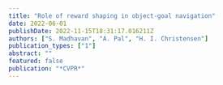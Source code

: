 ```yaml
---
title: "Role of reward shaping in object-goal navigation"
date: 2022-06-01
publishDate: 2022-11-15T18:31:17.016211Z
authors: ["S. Madhavan", "A. Pal", "H. I. Christensen"]
publication_types: ["1"]
abstract: ""
featured: false
publication: "*CVPR*"
---
```


